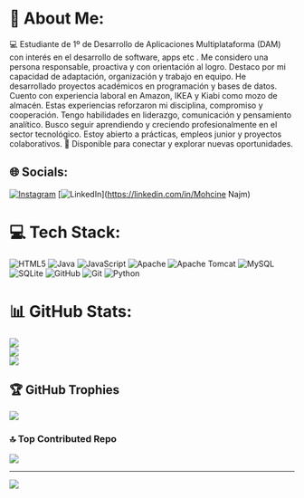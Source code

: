 # 💫 About Me:
💻 Estudiante de 1º de Desarrollo de Aplicaciones Multiplataforma (DAM) con interés en el desarrollo de software, apps  etc .
Me considero una persona responsable, proactiva y con orientación al logro.
Destaco por mi capacidad de adaptación, organización y trabajo en equipo.
He desarrollado proyectos académicos en programación y bases de datos.
Cuento con experiencia laboral en Amazon, IKEA y Kiabi como mozo de almacén.
Estas experiencias reforzaron mi disciplina, compromiso y cooperación.
Tengo habilidades en liderazgo, comunicación y pensamiento analítico.
Busco seguir aprendiendo y creciendo profesionalmente en el sector tecnológico.
Estoy abierto a prácticas, empleos junior y proyectos colaborativos.
📩 Disponible para conectar y explorar nuevas oportunidades.


## 🌐 Socials:
[![Instagram](https://img.shields.io/badge/Instagram-%23E4405F.svg?logo=Instagram&logoColor=white)](https://instagram.com/Cazawitech) [![LinkedIn](https://img.shields.io/badge/LinkedIn-%230077B5.svg?logo=linkedin&logoColor=white)](https://linkedin.com/in/Mohcine Najm) 

# 💻 Tech Stack:
![HTML5](https://img.shields.io/badge/html5-%23E34F26.svg?style=for-the-badge&logo=html5&logoColor=white) ![Java](https://img.shields.io/badge/java-%23ED8B00.svg?style=for-the-badge&logo=openjdk&logoColor=white) ![JavaScript](https://img.shields.io/badge/javascript-%23323330.svg?style=for-the-badge&logo=javascript&logoColor=%23F7DF1E) ![Apache](https://img.shields.io/badge/apache-%23D42029.svg?style=for-the-badge&logo=apache&logoColor=white) ![Apache Tomcat](https://img.shields.io/badge/apache%20tomcat-%23F8DC75.svg?style=for-the-badge&logo=apache-tomcat&logoColor=black) ![MySQL](https://img.shields.io/badge/mysql-4479A1.svg?style=for-the-badge&logo=mysql&logoColor=white) ![SQLite](https://img.shields.io/badge/sqlite-%2307405e.svg?style=for-the-badge&logo=sqlite&logoColor=white) ![GitHub](https://img.shields.io/badge/github-%23121011.svg?style=for-the-badge&logo=github&logoColor=white) ![Git](https://img.shields.io/badge/git-%23F05033.svg?style=for-the-badge&logo=git&logoColor=white) ![Python](https://img.shields.io/badge/python-3670A0?style=for-the-badge&logo=python&logoColor=ffdd54)
# 📊 GitHub Stats:
![](https://github-readme-stats.vercel.app/api?username=mocinnajm&theme=tokyonight&hide_border=false&include_all_commits=false&count_private=false)<br/>
![](https://github-readme-streak-stats.herokuapp.com/?user=mocinnajm&theme=tokyonight&hide_border=false)<br/>
![](https://github-readme-stats.vercel.app/api/top-langs/?username=mocinnajm&theme=tokyonight&hide_border=false&include_all_commits=false&count_private=false&layout=compact)

## 🏆 GitHub Trophies
![](https://github-profile-trophy.vercel.app/?username=mocinnajm&theme=flag-india&no-frame=false&no-bg=true&margin-w=4)

### 🔝 Top Contributed Repo
![](https://github-contributor-stats.vercel.app/api?username=mocinnajm&limit=5&theme=tokyonight&combine_all_yearly_contributions=true)

---
[![](https://visitcount.itsvg.in/api?id=mocinnajm&icon=0&color=0)](https://visitcount.itsvg.in)

<!-- Proudly created with GPRM ( https://gprm.itsvg.in ) -->
